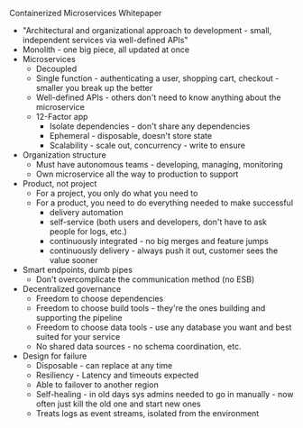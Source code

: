 Containerized Microservices Whitepaper
- "Architectural and organizational approach to development - small, independent services via well-defined APIs"
- Monolith - one big piece, all updated at once
- Microservices
  - Decoupled
  - Single function - authenticating a user, shopping cart, checkout - smaller you break up the better
  - Well-defined APIs - others don't need to know anything about the microservice
  - 12-Factor app
    - Isolate dependencies - don't share any dependencies
	- Ephemeral - disposable, doesn't store state
	- Scalability - scale out, concurrency - write to ensure
- Organization structure
  - Must have autonomous teams - developing, managing, monitoring
  - Own microservice all the way to production to support
- Product, not project
  - For a project, you only do what you need to
  - For a product, you need to do everything needed to make successful 
    - delivery automation
	- self-service (both users and developers, don't have to ask people for logs, etc.)
	- continuously integrated - no big merges and feature jumps
	- continuously delivery - always push it out, customer sees the value sooner
- Smart endpoints, dumb pipes
  - Don't overcomplicate the communication method (no ESB)
- Decentralized governance
  - Freedom to choose dependencies
  - Freedom to choose build tools - they're the ones building and supporting the pipeline
  - Freedom to choose data tools - use any database you want and best suited for your service
  - No shared data sources - no schema coordination, etc.
- Design for failure
  - Disposable - can replace at any time
  - Resiliency - Latency and timeouts expected
  - Able to failover to another region
  - Self-healing - in old days sys admins needed to go in manually - now often just kill the old one and start new ones
  - Treats logs as event streams, isolated from the environment
